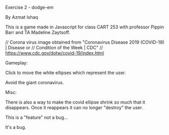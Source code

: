 Exercise 2 - dodge-em

By Azmat Ishaq

This is a game made in Javascript for class CART 253 with professor Pippin
Barr and TA Madeline Zaytsoff.

// Corona virus image obtained from "Coronavirus Disease 2019 (COVID-19) | Disease or
// Condition of the Week | CDC"
// https://www.cdc.gov/dotw/covid-19/index.html

Gameplay:

Click to move the white ellipses which represent the user.

Avoid the giant coronavirus.

Misc:

There is also a way to make the covid ellipse shrink so much that it disappears.
Once it reappears it can no longer "destroy" the user.

This is a "feature" not a bug...

It's a bug.
